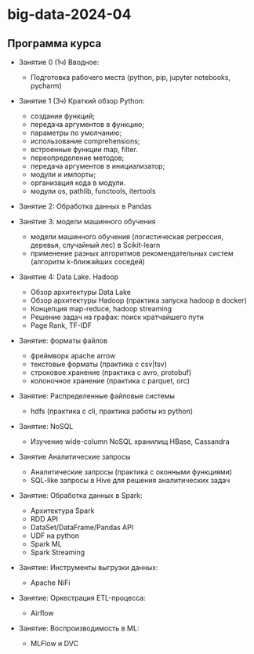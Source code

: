 # big-data-2024-04

## Программа курса

- Занятие 0 (1ч) Вводное:
    - Подготовка рабочего места (python, pip, jupyter notebooks, pycharm)
- Занятие 1 (3ч) Краткий обзор Python:
    - создание функций;
    - передача аргументов в функцию;
    - параметры по умолчанию;
    - использование comprehensions;
    - встроенные функции map, filter.
    - переопределение методов;
    - передача аргументов в инициализатор;
    - модули и импорты;
    - организация кода в модули.
    - модули os, pathlib, functools, itertools
- Занятие 2: Обработка данных в Pandas

- Занятие 3: модели машинного обучения
    - модели машинного обучения (логистическая регрессия, деревья, случайный лес) в Scikit-learn
    - применение разных алгоритмов рекомендательных систем (алгоритм k-ближайших соседей)

- Занятие 4: Data Lake. Hadoop
    - Обзор архитектуры Data Lake
    - Обзор архитектуры Hadoop (практика запуска hadoop в docker)
    - Концепция map-reduce, hadoop streaming
    - Решение задач на графах: поиск кратчайшего пути
    - Page Rank, TF-IDF

- Занятие: форматы файлов
    - фреймворк apache arrow
    - текстовые форматы (практика с csv|tsv)
    - строковое хранение (практика с avro, protobuf)
    - колоночное хранение (практика с parquet, orc)

- Занятие: Распределенные файловые системы
    - hdfs (практика с cli, практика работы из python)

- Занятие: NoSQL
    - Изучение wide-column NoSQL хранилищ HBase, Cassandra

- Занятие Аналитические запросы
    - Аналитические запросы (практика с оконными функциями)
    - SQL-like запросы в Hive для решения аналитических задач

- Занятие: Обработка данных в Spark:
    - Архитектура Spark
    - RDD API
    - DataSet/DataFrame/Pandas API
    - UDF на python
    - Spark ML
    - Spark Streaming

- Занятие: Инструменты выгрузки данных:
    - Apache NiFi

- Занятие: Оркестрация ETL-процесса:
    - Airflow

- Занятие: Воспроизводимость в ML:
    - MLFlow и DVC
